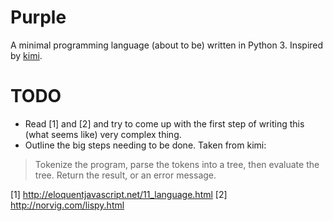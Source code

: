 # Purple
A minimal programming language (about to be) written in Python 3. Inspired by [kimi](https://github.com/vakila/kimi).

# TODO
- Read [1] and [2] and try to come up with the first step of writing this (what seems like) very complex thing.
- Outline the big steps needing to be done. Taken from kimi:
>Tokenize the program, parse the tokens into a tree, then evaluate the tree. Return the result, or an error message.

[1] http://eloquentjavascript.net/11_language.html
[2] http://norvig.com/lispy.html
